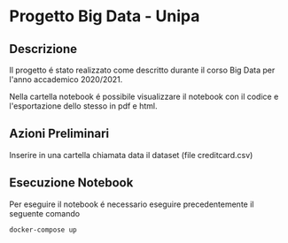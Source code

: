 # Progetto Big Data - Unipa

## Descrizione
Il progetto é stato realizzato come descritto durante il corso Big Data per l'anno accademico 2020/2021.

Nella cartella notebook é possibile visualizzare il notebook con il codice e l'esportazione dello stesso in pdf e html.

## Azioni Preliminari

Inserire in una cartella chiamata data il dataset (file creditcard.csv)

## Esecuzione Notebook

Per eseguire il notebook é necessario eseguire precedentemente il seguente comando

```
docker-compose up
```